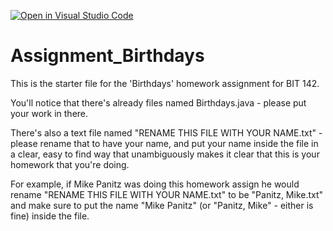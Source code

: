 [![Open in Visual Studio Code](https://classroom.github.com/assets/open-in-vscode-2e0aaae1b6195c2367325f4f02e2d04e9abb55f0b24a779b69b11b9e10269abc.svg)](https://classroom.github.com/online_ide?assignment_repo_id=17982864&assignment_repo_type=AssignmentRepo)
# Assignment_Birthdays

This is the starter file for the 'Birthdays' homework assignment for BIT 142.

You'll notice that there's already files named Birthdays.java - please put your work in there.

There's also a text file named "RENAME THIS FILE WITH YOUR NAME.txt" - please rename that to have your name, and put your name inside the file in a clear, easy to find way that unambiguously makes it clear that this is your homework that you're doing.

For example, if Mike Panitz was doing this homework assign he would rename "RENAME THIS FILE WITH YOUR NAME.txt" to be "Panitz, Mike.txt" and make sure to put the name "Mike Panitz" (or "Panitz, Mike" - either is fine) inside the file.
